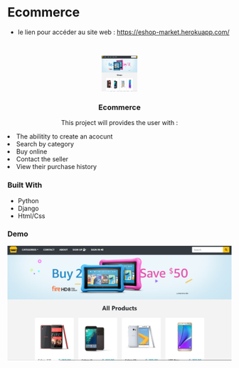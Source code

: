 # Ecommerce 

- le lien pour accéder au site web : https://eshop-market.herokuapp.com/



<!-- PROJECT LOGO -->
<br />
<p align="center">
  <a href="https://github.com/othneildrew/Best-README-Template">
    <img src="shop.png" alt="Logo" width="80" height="80">
  </a>

  <h3 align="center">Ecommerce</h3>

  <p align="center">
    This project will provides the user with :
    <li> The abilitity to create an acocunt </li>
    <li> Search by category </li>
    <li> Buy online </li>
    <li> Contact the seller </li>
    <li> View their purchase history </li>
  </p>
</p>




### Built With

* Python
* Django
* Html/Css

### Demo

<img src="shop.png" alt="Logo">


